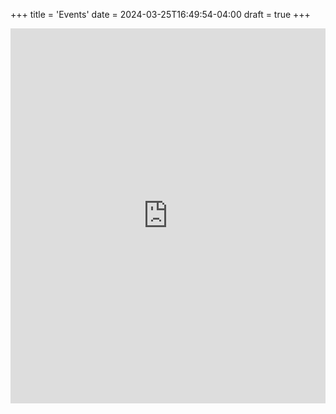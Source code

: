 +++
title = 'Events'
date = 2024-03-25T16:49:54-04:00
draft = true
+++

<iframe src="https://calendar.google.com/calendar/embed?height=600&wkst=1&ctz=America%2FToronto&bgcolor=%23ffffff&title=UWCC%20Events&showPrint=0&showCalendars=0&showTitle=0&src=YTVjNDc0NzNkMzYwNWM5MDRkNWQyNjBkNTNmYTIxMjE1MzBmYTBiYzEzNWQ5NmM5ZGQ1ZWUxZTgwMTI0ODRhOEBncm91cC5jYWxlbmRhci5nb29nbGUuY29t&color=%238E24AA" style="border-width:0" width="100%" height="600" frameborder="0" scrolling="no"></iframe>
